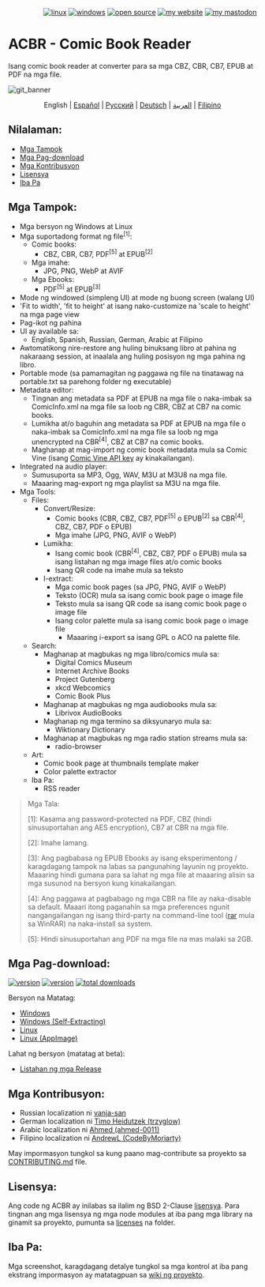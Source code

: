 <p align="right">  
  <a href="#downloads"><img src="https://user-images.githubusercontent.com/8535921/189104931-527ab8bc-8757-4e04-8150-5207d2077bb8.png" title="linux"></a>
  <a href="#downloads"><img src="https://user-images.githubusercontent.com/8535921/189104940-ade062d9-d2e0-4e08-83a4-f34cdb457025.png" title="windows"></a>
  <a href="#license"><img src="https://user-images.githubusercontent.com/8535921/189119543-b1f7cc20-bd0e-44e7-811a-c23b0ccdf767.png" title="open source"></a>
  <a href="http://www.binarynonsense.com/"><img src="https://user-images.githubusercontent.com/8535921/189104953-7ac2d4d1-7d36-483b-8cc9-3568d1cbf6e5.png" title="my website"></a>
  <a href="https://mastodon.social/@binarynonsense"><img src="https://github.com/binarynonsense/comic-book-reader/assets/8535921/053fff88-5e38-4928-8b50-9ecaf1be20f1" title="my mastodon"></a>
</p>

# ACBR - Comic Book Reader

Isang comic book reader at converter para sa mga CBZ, CBR, CB7, EPUB at PDF na mga file.

![git_banner](https://github.com/user-attachments/assets/6ef7ded2-749a-4efd-a6b7-109d0f33d603)

<p align="center">
  <span>English</span> |
  <a href="./README.es.md">Español</a> | 
  <a href="./README.ru.md">Русский</a> | 
  <a href="./README.de.md">Deutsch</a> | 
  <a href="./README.ar.md">العربية</a> | 
  <a href="./README.fil.md">Filipino</a>
</p>

## Nilalaman:

- [Mga Tampok](#mga-tampok)
- [Mga Pag-download](#mga-pag-download)
- [Mga Kontribusyon](#mga-kontribusyon)
- [Lisensya](#lisensya)
- [Iba Pa](#iba-pa)

## Mga Tampok:

- Mga bersyon ng Windows at Linux
- Mga suportadong format ng file<sup>[1]</sup>:
  - Comic books:
    - CBZ, CBR, CB7, PDF<sup>[5]</sup> at EPUB<sup>[2]</sup>
  - Mga imahe:
    - JPG, PNG, WebP at AVIF
  - Mga Ebooks:
    - PDF<sup>[5]</sup> at EPUB<sup>[3]</sup>
- Mode ng windowed (simpleng UI) at mode ng buong screen (walang UI)
- 'Fit to width', 'fit to height' at isang nako-customize na 'scale to height' na mga page view
- Pag-ikot ng pahina
- UI ay available sa:
  - English, Spanish, Russian, German, Arabic at Filipino
- Awtomatikong nire-restore ang huling binuksang libro at pahina ng nakaraang session, at inaalala ang huling posisyon ng mga pahina ng libro.
- Portable mode (sa pamamagitan ng paggawa ng file na tinatawag na portable.txt sa parehong folder ng executable)
- Metadata editor:
  - Tingnan ang metadata sa PDF at EPUB na mga file o naka-imbak sa ComicInfo.xml na mga file sa loob ng CBR, CBZ at CB7 na comic books.
  - Lumikha at/o baguhin ang metadata sa PDF at EPUB na mga file o naka-imbak sa ComicInfo.xml na mga file sa loob ng mga unencrypted na CBR<sup>[4]</sup>, CBZ at CB7 na comic books.
  - Maghanap at mag-import ng comic book metadata mula sa Comic Vine (isang [Comic Vine API key](https://comicvine.gamespot.com/api/) ay kinakailangan).
- Integrated na audio player:
  - Sumusuporta sa MP3, Ogg, WAV, M3U at M3U8 na mga file.
  - Maaaring mag-export ng mga playlist sa M3U na mga file.
- Mga Tools:
  - Files:
    - Convert/Resize:
      - Comic books (CBR, CBZ, CB7, PDF<sup>[5]</sup> o EPUB<sup>[2]</sup> sa CBR<sup>[4]</sup>, CBZ, CB7, PDF o EPUB)
      - Mga imahe (JPG, PNG, AVIF o WebP)
    - Lumikha:
      - Isang comic book (CBR<sup>[4]</sup>, CBZ, CB7, PDF o EPUB) mula sa isang listahan ng mga image files at/o comic books
      - Isang QR code na imahe mula sa teksto
    - I-extract:
      - Mga comic book pages (sa JPG, PNG, AVIF o WebP)
      - Teksto (OCR) mula sa isang comic book page o image file
      - Teksto mula sa isang QR code sa isang comic book page o image file
      - Isang color palette mula sa isang comic book page o image file
        - Maaaring i-export sa isang GPL o ACO na palette file.
  - Search:
    - Maghanap at magbukas ng mga libro/comics mula sa:
      - Digital Comics Museum
      - Internet Archive Books
      - Project Gutenberg
      - xkcd Webcomics
      - Comic Book Plus
    - Maghanap at magbukas ng mga audiobooks mula sa:
      - Librivox AudioBooks
    - Maghanap ng mga termino sa diksyunaryo mula sa:
      - Wiktionary Dictionary
    - Maghanap at magbukas ng mga radio station streams mula sa:
      - radio-browser
  - Art:
    - Comic book page at thumbnails template maker
    - Color palette extractor
  - Iba Pa:
    - RSS reader

> Mga Tala:
>
> [1]: Kasama ang password-protected na PDF, CBZ (hindi sinusuportahan ang AES encryption), CB7 at CBR na mga file.
>
> [2]: Imahe lamang.
>
> [3]: Ang pagbabasa ng EPUB Ebooks ay isang eksperimentong / karagdagang tampok na labas sa pangunahing layunin ng proyekto. Maaaring hindi gumana para sa lahat ng mga file at maaaring alisin sa mga susunod na bersyon kung kinakailangan.
>
> [4]: Ang paggawa at pagbabago ng mga CBR na file ay naka-disable sa default. Maaari itong paganahin sa mga preferences ngunit nangangailangan ng isang third-party na command-line tool ([rar](https://www.win-rar.com/cmd-shell-mode.html?&L=0) mula sa WinRAR) na naka-install sa system.
>
> [5]: Hindi sinusuportahan ang PDF na mga file na mas malaki sa 2GB.

## Mga Pag-download:

<a href="https://github.com/binarynonsense/comic-book-reader/releases/latest"><img src="https://shields.io/github/v/release/binarynonsense/comic-book-reader?display_name=tag&label=stable" title="version"></a> <a href="https://github.com/binarynonsense/comic-book-reader/releases"><img src="https://shields.io/github/v/release/binarynonsense/comic-book-reader?display_name=tag&label=latest&include_prereleases" title="version"></a> <a href="http://www.binarynonsense.com/webapps/github-releases-summary/?owner=binarynonsense&name=comic-book-reader"><img src="https://shields.io/github/downloads/binarynonsense/comic-book-reader/total?label=downloads" title="total downloads"></a>

Bersyon na Matatag:

- [Windows](https://github.com/binarynonsense/comic-book-reader/releases/latest/download/ACBR_Windows.zip)
- [Windows (Self-Extracting)](https://github.com/binarynonsense/comic-book-reader/releases/latest/download/ACBR_Windows_SelfExtracting.exe)
- [Linux](https://github.com/binarynonsense/comic-book-reader/releases/latest/download/ACBR_Linux.zip)
- [Linux (AppImage)](https://github.com/binarynonsense/comic-book-reader/releases/latest/download/ACBR_Linux_AppImage.zip)

Lahat ng bersyon (matatag at beta):

- [Listahan ng mga Release](https://github.com/binarynonsense/comic-book-reader/releases)

## Mga Kontribusyon:

- Russian localization ni [vanja-san](https://github.com/vanja-san)
- German localization ni [Timo Heidutzek (trzyglow)](https://github.com/trzyglow)
- Arabic localization ni [Ahmed (ahmed-0011)](https://github.com/ahmed-0011)
- Filipino localization ni [AndrewL (CodeByMoriarty)](https://github.com/CodeByMoriarty)

May impormasyon tungkol sa kung paano mag-contribute sa proyekto sa [CONTRIBUTING.md](../CONTRIBUTING.md) file.

## Lisensya:

Ang code ng ACBR ay inilabas sa ilalim ng BSD 2-Clause [lisensya](../LICENSE). Para tingnan ang mga lisensya ng mga node modules at iba pang mga library na ginamit sa proyekto, pumunta sa [licenses](../licenses/) na folder.

## Iba Pa:

Mga screenshot, karagdagang detalye tungkol sa mga kontrol at iba pang ekstrang impormasyon ay matatagpuan sa [wiki ng proyekto](https://github.com/binarynonsense/comic-book-reader/wiki).
